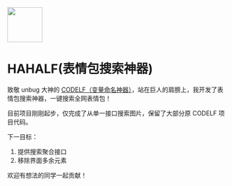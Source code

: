   
<img src="https://user-images.githubusercontent.com/799578/50462941-8075fe80-09c3-11e9-89e7-af0cb7991406.png" width="80">


HAHALF(表情包搜索神器)
=================

致敬 unbug 大神的 [CODELF（变量命名神器）](https://github.com/unbug/codelf)，站在巨人的肩膀上，我开发了表情包搜索神器，一键搜索全网表情包！

目前项目刚刚起步，仅完成了从单一接口搜索图片，保留了大部分原 CODELF 项目代码。

下一目标：

1. 提供搜索聚合接口
2. 移除界面多余元素

欢迎有想法的同学一起贡献！
